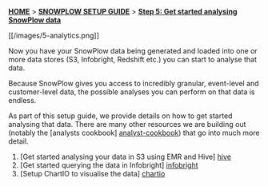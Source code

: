<a name="top" />

[**HOME**](Home) > [**SNOWPLOW SETUP GUIDE**](Setting-up-SnowPlow) > [**Step 5: Get started analysing SnowPlow data**](Getting-started-analysing-SnowPlow-data)

[[/images/5-analytics.png]] 

Now you have your SnowPlow data being generated and loaded into one or more data stores (S3, Infobright, Redshift etc.) you can start to analyse that data.

Because SnowPlow gives you access to incredibly granular, event-level and customer-level data, the possible analyses you can perform on that data is endless.

As part of this setup guide, we provide details on how to get started analysing that data. There are many other resources we are building out (notably the [analysts cookbook] [analyst-cookbook]) that go into much more detail.

1. [Get started analysing your data in S3 using EMR and Hive] [hive]
2. [Get started querying the data in Infobright] [infobright]
3. [Setup ChartIO to visualise the data] [chartio]


[analyst-cookbook]: http://snowplowanalytics.com/analytics/index.html
[hive]: Getting-started-with-EMR
[infobright]: Getting-started-analysing-your-data-in-Infobright
[chartio]: Setting-up-ChartIO-to-visualise-your-data